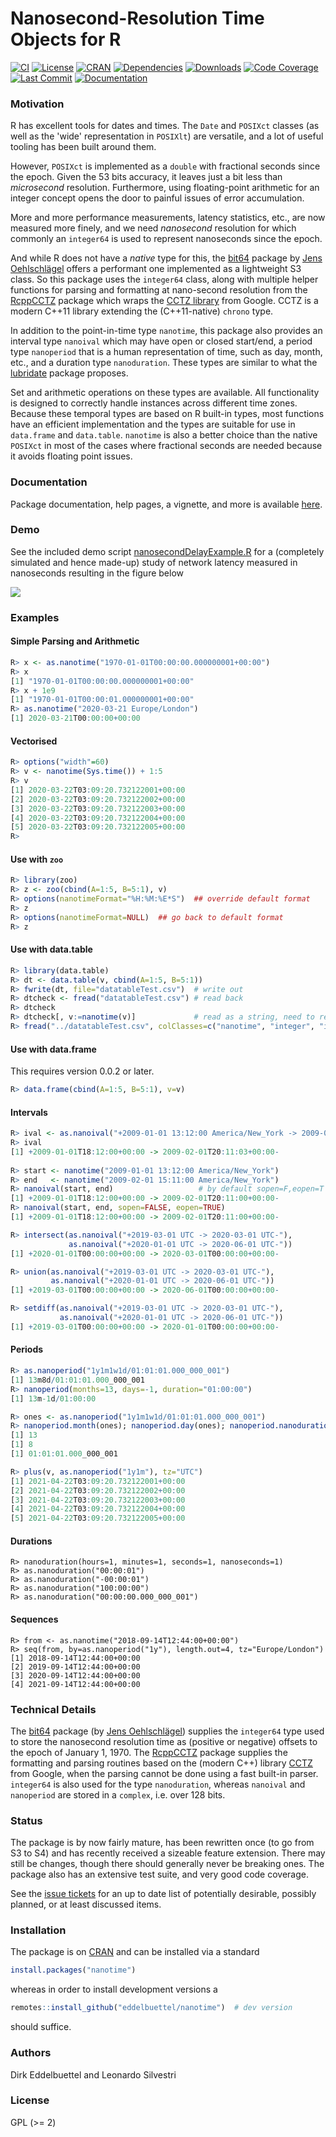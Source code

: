 # Nanosecond-Resolution Time Objects for R

[![CI](https://github.com/eddelbuettel/nanotime/workflows/ci/badge.svg)](https://github.com/eddelbuettel/nanotime/actions?query=workflow%3Aci)
[![License](https://eddelbuettel.github.io/badges/GPL2+.svg)](https://www.gnu.org/licenses/gpl-2.0.html)
[![CRAN](https://www.r-pkg.org/badges/version/nanotime)](https://cran.r-project.org/package=nanotime)
[![Dependencies](https://tinyverse.netlify.com/badge/nanotime)](https://cran.r-project.org/package=nanotime)
[![Downloads](https://cranlogs.r-pkg.org/badges/nanotime?color=brightgreen)](https://www.r-pkg.org/pkg/nanotime)
[![Code Coverage](https://codecov.io/gh/eddelbuettel/nanotime/graph/badge.svg)](https://app.codecov.io/gh/eddelbuettel/nanotime)
[![Last Commit](https://img.shields.io/github/last-commit/eddelbuettel/nanotime)](https://github.com/eddelbuettel/nanotime)
[![Documentation](https://img.shields.io/badge/documentation-is_here-blue)](https://eddelbuettel.github.io/nanotime/)

### Motivation

R has excellent tools for dates and times. The `Date` and `POSIXct` classes (as well as the 'wide'
representation in `POSIXlt`) are versatile, and a lot of useful tooling has been built around them.

However, `POSIXct` is implemented as a `double` with fractional seconds since the epoch. Given the
53 bits accuracy, it leaves just a bit less than _microsecond_ resolution. Furthermore, using
floating-point arithmetic for an integer concept opens the door to painful issues of error
accumulation.

More and more performance measurements, latency statistics, etc., are now measured more finely, and we
need _nanosecond_ resolution for which commonly an `integer64` is used to represent nanoseconds
since the epoch.

And while R does not have a _native_ type for this, the [bit64](https://cran.r-project.org/package=bit64)
package by [Jens Oehlschlägel](https://github.com/joehl) offers a performant one implemented as a
lightweight S3 class. So this package uses the `integer64` class, along with multiple helper functions
for parsing and formatting at nano-second resolution from the [RcppCCTZ](https://dirk.eddelbuettel.com/code/rcpp.cctz.html)
package which wraps the [CCTZ library](https://github.com/google/cctz) from Google. CCTZ is a modern C++11 library
extending the (C++11-native) `chrono` type.

In addition to the point-in-time type `nanotime`, this package also provides an interval type
`nanoival` which may have open or closed start/end, a period type `nanoperiod` that is a human
representation of time, such as day, month, etc., and a duration type `nanoduration`. These types
are similar to what the [lubridate](https://github.com/tidyverse/lubridate) package proposes.

Set and arithmetic operations on these types are available. All functionality is designed to
correctly handle instances across different time zones. Because these temporal types are based on R
built-in types, most functions have an efficient implementation and the types are suitable for use
in `data.frame` and `data.table`. `nanotime` is also a better choice than the native `POSIXct` in
most of the cases where fractional seconds are needed because it avoids floating point issues.

### Documentation

Package documentation, help pages, a vignette, and more is available
[here](https://eddelbuettel.github.io/nanotime/).


### Demo

See the included demo script [nanosecondDelayExample.R](https://github.com/eddelbuettel/nanotime/blob/master/demo/nanosecondDelayExample.R)
for a (completely simulated and hence made-up) study of network latency measured
in nanoseconds resulting in the figure below

![](https://eddelbuettel.github.io/nanotime/assets/nanotimeDelayDemo.png)

### Examples

#### Simple Parsing and Arithmetic

```r
R> x <- as.nanotime("1970-01-01T00:00:00.000000001+00:00")
R> x
[1] "1970-01-01T00:00:00.000000001+00:00"
R> x + 1e9
[1] "1970-01-01T00:00:01.000000001+00:00"
R> as.nanotime("2020-03-21 Europe/London")
[1] 2020-03-21T00:00:00+00:00
```

#### Vectorised

```r
R> options("width"=60)
R> v <- nanotime(Sys.time()) + 1:5
R> v
[1] 2020-03-22T03:09:20.732122001+00:00
[2] 2020-03-22T03:09:20.732122002+00:00
[3] 2020-03-22T03:09:20.732122003+00:00
[4] 2020-03-22T03:09:20.732122004+00:00
[5] 2020-03-22T03:09:20.732122005+00:00
R> 
```

#### Use with `zoo`

```r
R> library(zoo)
R> z <- zoo(cbind(A=1:5, B=5:1), v)
R> options(nanotimeFormat="%H:%M:%E*S")  ## override default format
R> z
R> options(nanotimeFormat=NULL)  ## go back to default format
R> z
```

#### Use with data.table

```r
R> library(data.table)
R> dt <- data.table(v, cbind(A=1:5, B=5:1))
R> fwrite(dt, file="datatableTest.csv")  # write out
R> dtcheck <- fread("datatableTest.csv") # read back
R> dtcheck
R> dtcheck[, v:=nanotime(v)]             # read as a string, need to re-class as nanotime
R> fread("../datatableTest.csv", colClasses=c("nanotime", "integer", "integer"))
```

#### Use with data.frame

This requires version 0.0.2 or later.

```r
R> data.frame(cbind(A=1:5, B=5:1), v=v)
```

#### Intervals

```r
R> ival <- as.nanoival("+2009-01-01 13:12:00 America/New_York -> 2009-02-01 15:11:03 America/New_York-")
R> ival
[1] +2009-01-01T18:12:00+00:00 -> 2009-02-01T20:11:03+00:00-
 
R> start <- nanotime("2009-01-01 13:12:00 America/New_York")
R> end   <- nanotime("2009-02-01 15:11:00 America/New_York")
R> nanoival(start, end)                   # by default sopen=F,eopen=T
[1] +2009-01-01T18:12:00+00:00 -> 2009-02-01T20:11:00+00:00-
R> nanoival(start, end, sopen=FALSE, eopen=TRUE)
[1] +2009-01-01T18:12:00+00:00 -> 2009-02-01T20:11:00+00:00-

R> intersect(as.nanoival("+2019-03-01 UTC -> 2020-03-01 UTC-"),
             as.nanoival("+2020-01-01 UTC -> 2020-06-01 UTC-"))
[1] +2020-01-01T00:00:00+00:00 -> 2020-03-01T00:00:00+00:00-

R> union(as.nanoival("+2019-03-01 UTC -> 2020-03-01 UTC-"),
         as.nanoival("+2020-01-01 UTC -> 2020-06-01 UTC-"))
[1] +2019-03-01T00:00:00+00:00 -> 2020-06-01T00:00:00+00:00-

R> setdiff(as.nanoival("+2019-03-01 UTC -> 2020-03-01 UTC-"),
           as.nanoival("+2020-01-01 UTC -> 2020-06-01 UTC-"))
[1] +2019-03-01T00:00:00+00:00 -> 2020-01-01T00:00:00+00:00-    
```

#### Periods

```r
R> as.nanoperiod("1y1m1w1d/01:01:01.000_000_001")
[1] 13m8d/01:01:01.000_000_001
R> nanoperiod(months=13, days=-1, duration="01:00:00")
[1] 13m-1d/01:00:00

R> ones <- as.nanoperiod("1y1m1w1d/01:01:01.000_000_001")
R> nanoperiod.month(ones); nanoperiod.day(ones); nanoperiod.nanoduration(ones)
[1] 13
[1] 8
[1] 01:01:01.000_000_001

R> plus(v, as.nanoperiod("1y1m"), tz="UTC")
[1] 2021-04-22T03:09:20.732122001+00:00
[2] 2021-04-22T03:09:20.732122002+00:00
[3] 2021-04-22T03:09:20.732122003+00:00
[4] 2021-04-22T03:09:20.732122004+00:00
[5] 2021-04-22T03:09:20.732122005+00:00
```

#### Durations

```{r}
R> nanoduration(hours=1, minutes=1, seconds=1, nanoseconds=1)
R> as.nanoduration("00:00:01")
R> as.nanoduration("-00:00:01")
R> as.nanoduration("100:00:00")
R> as.nanoduration("00:00:00.000_000_001")
```

#### Sequences

``` {r}
R> from <- as.nanotime("2018-09-14T12:44:00+00:00")
R> seq(from, by=as.nanoperiod("1y"), length.out=4, tz="Europe/London")
[1] 2018-09-14T12:44:00+00:00
[2] 2019-09-14T12:44:00+00:00
[3] 2020-09-14T12:44:00+00:00
[4] 2021-09-14T12:44:00+00:00
```

### Technical Details

The [bit64](https://cran.r-project.org/package=bit64) package (by [Jens
Oehlschlägel](https://github.com/joehl)) supplies the `integer64` type used to store the nanosecond
resolution time as (positive or negative) offsets to the epoch of January 1, 1970. The
[RcppCCTZ](https://dirk.eddelbuettel.com/code/rcpp.cctz.html) package supplies the formatting and
parsing routines based on the (modern C++) library [CCTZ](https://github.com/google/cctz) from
Google, when the parsing cannot be done using a fast built-in parser. `integer64` is also used for
the type `nanoduration`, whereas `nanoival` and `nanoperiod` are stored in a `complex`, i.e. over
128 bits.

### Status

The package is by now fairly mature, has been rewritten once (to go from S3
to S4) and has recently received a sizeable feature extension. There may
still be changes, though there should generally never be breaking ones. The
package also has an extensive test suite, and very good code coverage.

See the [issue tickets](https://github.com/eddelbuettel/nanotime/issues) for an up to date list of
potentially desirable, possibly planned, or at least discussed items.

### Installation

The package is on [CRAN](https://cran.r-project.org) and can be installed via a standard

```r
install.packages("nanotime")
```

whereas in order to install development versions a

```r
remotes::install_github("eddelbuettel/nanotime")  # dev version
```

should suffice.


### Authors

Dirk Eddelbuettel and Leonardo Silvestri

### License

GPL (>= 2)
